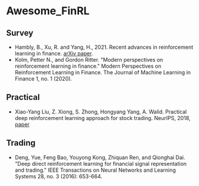 # Awesome_FinRL


## Survey
  
+ Hambly, B., Xu, R. and Yang, H., 2021. Recent advances in reinforcement learning in finance. [arXiv paper](https://arxiv.org/abs/2112.04553).
+ Kolm, Petter N., and Gordon Ritter. "Modern perspectives on reinforcement learning in finance." Modern Perspectives on Reinforcement Learning in Finance. The Journal of Machine Learning in Finance 1, no. 1 (2020).
  
## Practical

+ Xiao-Yang Liu, Z. Xiong, S. Zhong, Hongyang Yang, A. Walid. Practical deep reinforcement learning approach for stock trading. NeurIPS, 2018, [paper](https://arxiv.org/abs/1811.07522)

## Trading

+ Deng, Yue, Feng Bao, Youyong Kong, Zhiquan Ren, and Qionghai Dai. "Deep direct reinforcement learning for financial signal representation and trading." IEEE Transactions on Neural Networks and Learning Systems 28, no. 3 (2016): 653-664.

## 
